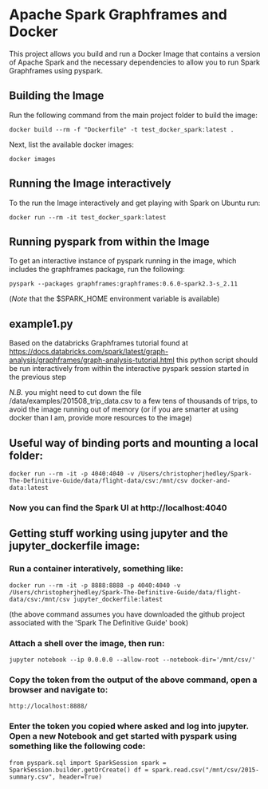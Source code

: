 # Apache Spark Graphframes and Docker
This project allows you build and run a Docker Image that contains a version of Apache Spark and the necessary dependencies to allow you to run Spark Graphframes using pyspark.

## Building the Image
Run the following command from the main project folder to build the image:

`docker build --rm -f "Dockerfile" -t test_docker_spark:latest .`

Next, list the available docker images:

`docker images`

## Running the Image interactively
To the run the Image interactively and get playing with Spark on Ubuntu run:

`docker run --rm -it test_docker_spark:latest`

## Running pyspark from within the Image
To get an interactive instance of pyspark running in the image, which includes the graphframes package, run the following:

`pyspark --packages graphframes:graphframes:0.6.0-spark2.3-s_2.11`

(*Note* that the $SPARK_HOME environment variable is available)

## example1.py
Based on the databricks Graphframes tutorial found at https://docs.databricks.com/spark/latest/graph-analysis/graphframes/graph-analysis-tutorial.html this python script should be run interactively from within the interactive pyspark session started in the previous step

*N.B.* you might need to cut down the file /data/examples/201508_trip_data.csv to a few tens of thousands of trips, to avoid the image running out of memory (or if you are smarter at using docker than I am, provide more resources to the image)

## Useful way of binding ports and mounting a local folder:
`docker run --rm -it -p 4040:4040 -v /Users/christopherjhedley/Spark-The-Definitive-Guide/data/flight-data/csv:/mnt/csv docker-and-data:latest`


### Now you can find the Spark UI at http://localhost:4040

## Getting stuff working using jupyter and the jupyter_dockerfile image:

### Run a container interatively, something like:
`docker run --rm -it -p 8888:8888 -p 4040:4040 -v /Users/christopherjhedley/Spark-The-Definitive-Guide/data/flight-data/csv:/mnt/csv jupyter_dockerfile:latest`

(the above command assumes you have downloaded the github project associated with the 'Spark The Definitive Guide' book)

### Attach a shell over the image, then run:
`jupyter notebook --ip 0.0.0.0 --allow-root --notebook-dir='/mnt/csv/'`

### Copy the token from the output of the above command, open a browser and navigate to:
`http://localhost:8888/`

### Enter the token you copied where asked and log into jupyter. Open a new Notebook and get started with pyspark using something like the following code:

`from pyspark.sql import SparkSession
spark = SparkSession.builder.getOrCreate()
df = spark.read.csv("/mnt/csv/2015-summary.csv", header=True)`